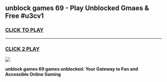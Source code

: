 
## unblock games 69 - Play Unblocked Gmaes & Free #u3cv1
<h3>
<a href="https://premium.freeplayer.one?title=unblock_games_69&ref=03M">CLICK TO PLAY</a></h3>
<hr>

<h3>
<a href="https://premium.freeplayer.one?title=unblock_games_69&ref=03M">CLICK 2 PLAY</a>
  
</h3>

<a href="https://premium.freeplayer.one?title=unblock_games_69&ref=03M"><img src="https://clearcache.store/games.png"></a>


**unblock games 69 games unblocked: Your Gateway to Fun and Accessible Online Gaming**
